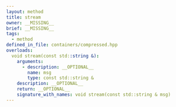 ```yaml
---
layout: method
title: stream
owner: __MISSING__
brief: __MISSING__
tags:
  - method
defined_in_file: containers/compressed.hpp
overloads:
  void stream(const std::string &):
    arguments:
      - description: __OPTIONAL__
        name: msg
        type: const std::string &
    description: __OPTIONAL__
    return: __OPTIONAL__
    signature_with_names: void stream(const std::string & msg)
---
```

